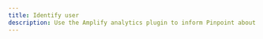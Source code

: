 ```yaml
---
title: Identify user
description: Use the Amplify analytics plugin to inform Pinpoint about your users.
---
```


<inline-fragment platform="ios" src="~/lib/analytics/fragments/ios/identifyuser.md"></inline-fragment> <inline-fragment platform="android" src="~/lib/analytics/fragments/android/identifyuser.md"></inline-fragment> <inline-fragment platform="flutter" src="~/lib/analytics/fragments/flutter/identifyuser.md"></inline-fragment>
